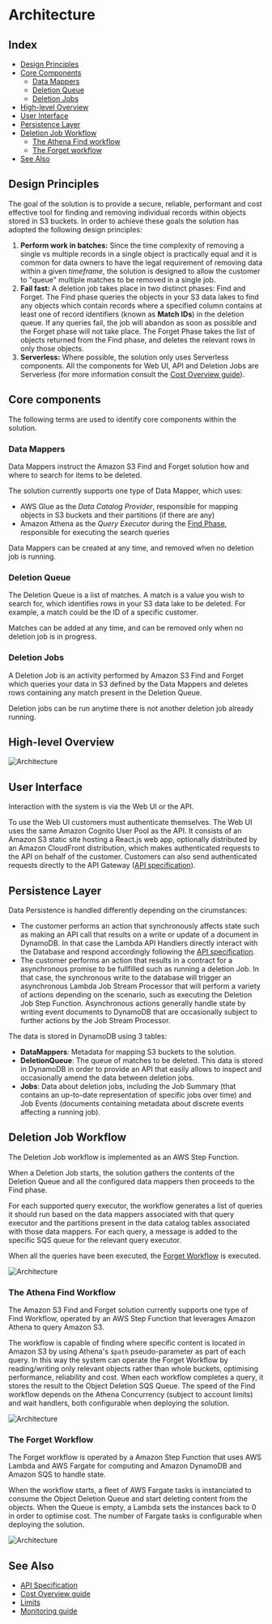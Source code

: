 # Architecture

## Index
* [Design Principles](#design-principles)
* [Core Components](#core-components)
    * [Data Mappers](#data-mappers)
    * [Deletion Queue](#deletion-queue)
    * [Deletion Jobs](#deletion-jobs)
* [High-level Overview](#high-level-overview)
* [User Interface](#user-interface)
* [Persistence Layer](#persistence-layer)
* [Deletion Job Workflow](#deletion-job-workflow)
    * [The Athena Find workflow](#the-athena-find-workflow)
    * [The Forget workflow](#the-forget-workflow)
* [See Also](#see-also)

## Design Principles

The goal of the solution is to provide a secure, reliable, performant and cost effective tool for finding and removing individual records within objects stored in S3 buckets.
In order to achieve these goals the solution has adopted the following design principles:

1. **Perform work in batches:** Since the time complexity of removing a single vs multiple records in a single object is practically equal and it is common for data owners to have the legal requirement of removing data within a given _timeframe_, the solution is designed to allow the customer to "queue" multiple matches to be removed in a single job.
2. **Fail fast:** A deletion job takes place in two distinct phases: Find and Forget. The Find phase queries the objects in your S3 data lakes to find any objects which contain records where a specified column contains at least one of record identifiers (known as **Match IDs**) in the deletion queue. If any queries fail, the job will abandon as soon as possible and the Forget phase will not take place. The Forget Phase takes the list of objects returned from the Find phase, and deletes the relevant rows in only those objects.
3. **Serverless:** Where possible, the solution only uses Serverless components. All the components for Web UI, API and Deletion Jobs are Serverless (for more information consult the [Cost Overview guide]).

## Core components

The following terms are used to identify core components within the solution.

### Data Mappers

Data Mappers instruct the Amazon S3 Find and Forget solution how and where to search for items to be deleted.

The solution currently supports one type of Data Mapper, which uses:
* AWS Glue as the *Data Catalog Provider*, responsible for mapping objects in S3 buckets and their partitions (if there are any)
* Amazon Athena as the *Query Executor* during the [Find Phase](#the-athena-find-workflow), responsible for executing the search queries

Data Mappers can be created at any time, and removed when no deletion job is running.

### Deletion Queue

The Deletion Queue is a list of matches. A match is a value you wish to search for, which identifies rows in your S3 data lake to be deleted. For example, a match could be the ID of a specific customer.

Matches can be added at any time, and can be removed only when no deletion job is in progress.

### Deletion Jobs

A Deletion Job is an activity performed by Amazon S3 Find and Forget which queries your data in S3 defined by the Data Mappers and deletes rows containing any match present in the Deletion Queue.

Deletion jobs can be run anytime there is not another deletion job already running.

## High-level Overview

![Architecture](images/architecture.png)

## User Interface

Interaction with the system is via the Web UI or the API.

To use the Web UI customers must authenticate themselves. The Web UI uses the same Amazon Cognito User Pool as the API. It consists of an Amazon S3 static site hosting a React.js web app, optionally distributed by an Amazon CloudFront distribution, which makes authenticated requests to the API on behalf of the customer.
Customers can also send authenticated requests directly to the API Gateway ([API specification]).

## Persistence Layer

Data Persistence is handled differently depending on the cirumstances:
* The customer performs an action that synchronously affects state such as making an API call that results on a write or update of a document in DynamoDB. In that case the Lambda API Handlers directly interact with the Database and respond accordingly following the [API specification].
* The customer performs an action that results in a contract for a asynchronous promise to be fullfilled such as running a deletion Job. In that case, the synchronous write to the database will trigger an asynchronous Lambda Job Stream Processor that will perform a variety of actions depending on the scenario, such as executing the Deletion Job Step Function. Asynchronous actions generally handle state by writing event documents to DynamoDB that are occasionally subject to further actions by the Job Stream Processor.

The data is stored in DynamoDB using 3 tables:
* **DataMappers**: Metadata for mapping S3 buckets to the solution.
* **DeletionQueue**: The queue of matches to be deleted. This data is stored in DynamoDB in order to provide an API that easily allows to inspect and occasionally amend the data between deletion jobs.
* **Jobs**: Data about deletion jobs, including the Job Summary (that contains an up-to-date representation of specific jobs over time) and Job Events (documents containing metadata about discrete events affecting a running job).

## Deletion Job Workflow

The Deletion Job workflow is implemented as an AWS Step Function. 

When a Deletion Job starts, the solution gathers the contents of the Deletion Queue and all the configured data mappers then proceeds to the Find phase.

For each supported query executor, the workflow generates a list of queries it should run based on the data mappers associated with that query executor and the partitions present in the data catalog tables associated with those data mappers. For each query, a message is added to the specific SQS queue for the relevant query executor.

When all the queries have been executed, the [Forget Workflow](#the-forget-workflow) is executed.

![Architecture](images/stepfunctions_graph_main.png)

### The Athena Find Workflow

The Amazon S3 Find and Forget solution currently supports one type of Find Workflow, operated by an AWS Step Function that leverages Amazon Athena to query Amazon S3.

The workflow is capable of finding where specific content is located in Amazon S3 by using Athena's `$path` pseudo-parameter as part of each query. In this way the system can operate the Forget Workflow by reading/writing only relevant objects rather than whole buckets, optimising performance, reliability and cost.
When each workflow completes a query, it stores the result to the Object Deletion SQS Queue. The speed of the Find workflow depends on the Athena Concurrency (subject to account limits) and wait handlers, both configurable when deploying the solution.

![Architecture](images/stepfunctions_graph_athena.png)

### The Forget Workflow

The Forget workflow is operated by a Amazon Step Function that uses AWS Lambda and AWS Fargate for computing and Amazon DynamoDB and Amazon SQS to handle state.

When the workflow starts, a fleet of AWS Fargate tasks is instanciated to consume the Object Deletion Queue and start deleting content from the objects. When the Queue is empty, a Lambda sets the instances back to 0 in order to optimise cost. The number of Fargate tasks is configurable when deploying the solution.

![Architecture](images/stepfunctions_graph_deletion.png)

## See Also

* [API Specification]
* [Cost Overview guide]
* [Limits]
* [Monitoring guide]

[API Specification]: API_SPEC.md
[Cost Overview guide]: COST_OVERVIEW.md
[Limits]: LIMITS.md
[Monitoring guide]: MONITORING.md
